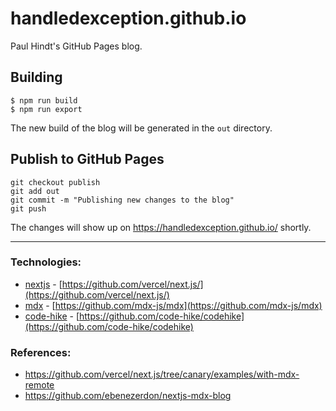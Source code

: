 # handledexception.github.io

Paul Hindt's GitHub Pages blog.

## Building
```
$ npm run build
$ npm run export
```

The new build of the blog will be generated in the `out` directory.

## Publish to GitHub Pages
```
git checkout publish
git add out
git commit -m "Publishing new changes to the blog"
git push
```

The changes will show up on https://handledexception.github.io/ shortly.

---

### Technologies:
- [nextjs](https://nextjs.org/) - [https://github.com/vercel/next.js/](https://github.com/vercel/next.js/)
- [mdx](https://mdxjs.com/) - [https://github.com/mdx-js/mdx](https://github.com/mdx-js/mdx)
- [code-hike](https://codehike.org/) - [https://github.com/code-hike/codehike](https://github.com/code-hike/codehike)

### References:
- https://github.com/vercel/next.js/tree/canary/examples/with-mdx-remote
- https://github.com/ebenezerdon/nextjs-mdx-blog